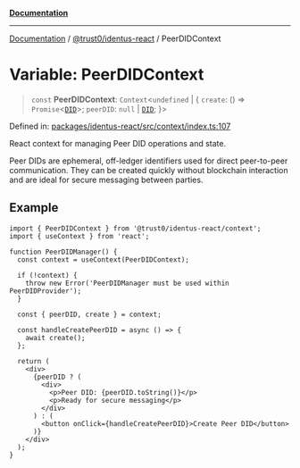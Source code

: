 [**Documentation**](../../../README.md)

***

[Documentation](../../../README.md) / [@trust0/identus-react](../README.md) / PeerDIDContext

# Variable: PeerDIDContext

> `const` **PeerDIDContext**: `Context`\<`undefined` \| \{ `create`: () => `Promise`\<[`DID`](https://github.com/hyperledger-identus/sdk-ts/blob/main/docs/sdk/modules.md)\>; `peerDID`: `null` \| [`DID`](https://github.com/hyperledger-identus/sdk-ts/blob/main/docs/sdk/modules.md); \}\>

Defined in: [packages/identus-react/src/context/index.ts:107](https://github.com/trust0-project/identus/blob/7598e32af173b7c46c69fff7aa7d6600b8fc04b0/packages/identus-react/src/context/index.ts#L107)

React context for managing Peer DID operations and state.

Peer DIDs are ephemeral, off-ledger identifiers used for direct peer-to-peer
communication. They can be created quickly without blockchain interaction
and are ideal for secure messaging between parties.

## Example

```tsx
import { PeerDIDContext } from '@trust0/identus-react/context';
import { useContext } from 'react';

function PeerDIDManager() {
  const context = useContext(PeerDIDContext);
  
  if (!context) {
    throw new Error('PeerDIDManager must be used within PeerDIDProvider');
  }
  
  const { peerDID, create } = context;
  
  const handleCreatePeerDID = async () => {
    await create();
  };
  
  return (
    <div>
      {peerDID ? (
        <div>
          <p>Peer DID: {peerDID.toString()}</p>
          <p>Ready for secure messaging</p>
        </div>
      ) : (
        <button onClick={handleCreatePeerDID}>Create Peer DID</button>
      )}
    </div>
  );
}
```
